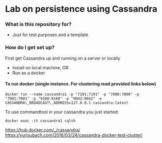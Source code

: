 # Lab on persistence using Cassandra #  
  
  
  
### What is this repository for? ###  
  
* Just for test purposes and a template  
  
### How do I get set up? ###  
First get Cassandra up and running on a server or locally
  
* Install on local machine, OR  
* Run as a docker  
  
#### To run docker (single instance. For clustering read provided links below)  
  

    docker run --name cassandra1 -p "7191:7191" -p "7000:7000" -p "7001:7001" -p "9160:9160" -p "9042:9042" -e CASSANDRA\_BROADCAST\_ADDRESS=127.0.0.1 cassandra:latest 

 
  
To use commandtool in your cassandra you just started:  
  

    docker exec -it cassandra1 cqlsh  

  
<https://hub.docker.com/_/cassandra/>  
<https://yurisubach.com/2016/03/24/cassandra-docker-test-cluster/>

